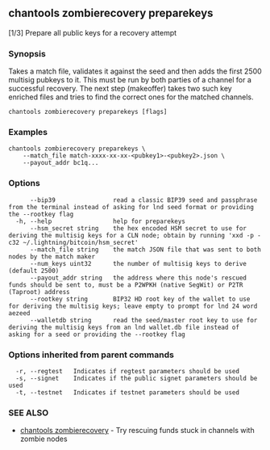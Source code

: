 ## chantools zombierecovery preparekeys

[1/3] Prepare all public keys for a recovery attempt

### Synopsis

Takes a match file, validates it against the seed and 
then adds the first 2500 multisig pubkeys to it.
This must be run by both parties of a channel for a successful recovery. The
next step (makeoffer) takes two such key enriched files and tries to find the
correct ones for the matched channels.

```
chantools zombierecovery preparekeys [flags]
```

### Examples

```
chantools zombierecovery preparekeys \
	--match_file match-xxxx-xx-xx-<pubkey1>-<pubkey2>.json \
	--payout_addr bc1q...
```

### Options

```
      --bip39                read a classic BIP39 seed and passphrase from the terminal instead of asking for lnd seed format or providing the --rootkey flag
  -h, --help                 help for preparekeys
      --hsm_secret string    the hex encoded HSM secret to use for deriving the multisig keys for a CLN node; obtain by running 'xxd -p -c32 ~/.lightning/bitcoin/hsm_secret'
      --match_file string    the match JSON file that was sent to both nodes by the match maker
      --num_keys uint32      the number of multisig keys to derive (default 2500)
      --payout_addr string   the address where this node's rescued funds should be sent to, must be a P2WPKH (native SegWit) or P2TR (Taproot) address
      --rootkey string       BIP32 HD root key of the wallet to use for deriving the multisig keys; leave empty to prompt for lnd 24 word aezeed
      --walletdb string      read the seed/master root key to use for deriving the multisig keys from an lnd wallet.db file instead of asking for a seed or providing the --rootkey flag
```

### Options inherited from parent commands

```
  -r, --regtest   Indicates if regtest parameters should be used
  -s, --signet    Indicates if the public signet parameters should be used
  -t, --testnet   Indicates if testnet parameters should be used
```

### SEE ALSO

* [chantools zombierecovery](chantools_zombierecovery.md)	 - Try rescuing funds stuck in channels with zombie nodes

